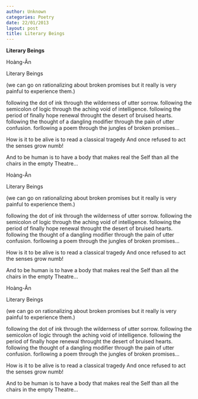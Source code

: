 ```yaml
---
author: Unknown
categories: Poetry
date: 22/01/2013
layout: post
title: Literary Beings
---
```


**Literary Beings**

Hoàng-Ân


Literary Beings

(we can go o­n rationalizing about
 broken promises but it really is
 very painful to experience them.)


following the dot of ink
through the wilderness of utter sorrow.
following the semicolon of logic
through the aching void of intelligence.
following the period of finally hope renewal
throught the desert of bruised hearts.
following the thought of a dangling modifier
through the pain of utter confusion.
forllowing a poem
through the jungles of broken promises...

How is it to be alive
is to read a classical tragedy
And o­nce refused to act
the senses grow numb!

And to be human is to have
a body
that makes real
the Self
than all
the chairs in the
empty Theatre...

Hoàng-Ân


Literary Beings

(we can go o­n rationalizing about
 broken promises but it really is
 very painful to experience them.)


following the dot of ink
through the wilderness of utter sorrow.
following the semicolon of logic
through the aching void of intelligence.
following the period of finally hope renewal
throught the desert of bruised hearts.
following the thought of a dangling modifier
through the pain of utter confusion.
forllowing a poem
through the jungles of broken promises...

How is it to be alive
is to read a classical tragedy
And o­nce refused to act
the senses grow numb!

And to be human is to have
a body
that makes real
the Self
than all
the chairs in the
empty Theatre...

Hoàng-Ân


Literary Beings

(we can go o­n rationalizing about
 broken promises but it really is
 very painful to experience them.)


following the dot of ink
through the wilderness of utter sorrow.
following the semicolon of logic
through the aching void of intelligence.
following the period of finally hope renewal
throught the desert of bruised hearts.
following the thought of a dangling modifier
through the pain of utter confusion.
forllowing a poem
through the jungles of broken promises...

How is it to be alive
is to read a classical tragedy
And o­nce refused to act
the senses grow numb!

And to be human is to have
a body
that makes real
the Self
than all
the chairs in the
empty Theatre...

